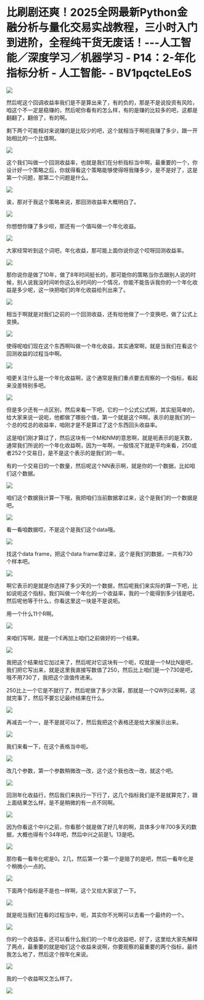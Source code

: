# 比刷剧还爽！2025全网最新Python金融分析与量化交易实战教程，三小时入门到进阶，全程纯干货无废话！---人工智能／深度学习／机器学习 - P14：2-年化指标分析 - 人工智能- - BV1pqcteLEoS

![](img/510a727b4b0b7ea7b150974432f9b180_0.png)

然后呢这个回调收益率我们是不是算出来了，有的负的，那是不是说投资有风险，咱这个不一定是稳赚的，然后呢你看有的怎么样，有的是赚的比较多的吧，这都是翻翻了，翻倍了，有的啊。

剩下两个可能相对来说赚的是比较少的吧，这个就相当于啊呃我赚了多少，跟一开始相比的一个比值啊。

![](img/510a727b4b0b7ea7b150974432f9b180_2.png)

这个我们叫做一个回测收益率，也就是我们在分析指标当中啊，最重要的一个，你设计好一个策略之后，你就得看这个策略能够使得呀我赚多少，是不是好了，这是第一个问题，那第二个问题是什么。



![](img/510a727b4b0b7ea7b150974432f9b180_4.png)

诶，那对于我这个策略来说，那回测收益率大概明白了。

![](img/510a727b4b0b7ea7b150974432f9b180_6.png)

你想想你赚了多少呗，那还有一个值叫做一个年化收益。

![](img/510a727b4b0b7ea7b150974432f9b180_8.png)

大家经常听到这个词吧，年化收益，那可能上面你说你这个哎呀回测收益率。

![](img/510a727b4b0b7ea7b150974432f9b180_10.png)

那你说你是做了10年，做了8年时间挺长的，那可能你的策略当你去跟别人说的时候，别人说我没时间听你这么长时间的一个情况，你能不能告诉我你的一个年化收益是多少呢，这一块把咱们的年化收益给列出来了。



![](img/510a727b4b0b7ea7b150974432f9b180_12.png)

相当于啊就是对我们之前的一个回测收益，还有给他做了一个变换吧，做了公式上变换。

![](img/510a727b4b0b7ea7b150974432f9b180_14.png)

使得呢咱们现在这个东西啊叫做一个年化收益，其实通常啊，就是当我们在看这个回测收益的过程当中啊。

![](img/510a727b4b0b7ea7b150974432f9b180_16.png)

咱更关注什么是一个年化收益啊，这个通常是我们重点要去观察的一个指标，看起来没差特别多吧。

![](img/510a727b4b0b7ea7b150974432f9b180_18.png)

但是多少还有一点区别，然后来看一下吧，它的一个公式公式啊，其实挺简单的，给大家来说一说呃，他都做了哪些个值，第一个就是这个R啊，表示的是我们的一个总的哎总的收益率，咱刚才是不是算过了这个东西回头收益率。

这是咱们刚才算过了，然后这块有一个M和NM的意思啊，就是呃表示的是天数，通常我们所说的一个年化收益啊，因为一年啊，一般情况下就是平均来看，250或者252个交易日，是不是这个表示的是我们的一年。

有的一个交易日的一个数量，然后呢这个NN表示啊，就是你的一个数据，比如咱们这个数据。

![](img/510a727b4b0b7ea7b150974432f9b180_20.png)

咱们这个数据我计算一下哦，我把咱们当前数据拿过来，这个是我们的一个数据是吧。

![](img/510a727b4b0b7ea7b150974432f9b180_22.png)

看一看咱数据哎，不是这个是我们这个data哦。

![](img/510a727b4b0b7ea7b150974432f9b180_24.png)

找这个data frame，把这个data frame拿过来，这个是我们的数据，一共有730个样本吧。



![](img/510a727b4b0b7ea7b150974432f9b180_26.png)

啊它表示的是就是你选择了多少天的一个数据，然后呢我们来实际的算一下吧，比如说呃这个指标，我们叫做一个年化的一个收益率，我的一个能得到多少钱是吧，然后呢他等于什么，你看这里这一块是不是说呃。

用一个什么11个R啊。

![](img/510a727b4b0b7ea7b150974432f9b180_28.png)

来咱们写啊，就是一个E再加上咱们之前做好的一个结果。

![](img/510a727b4b0b7ea7b150974432f9b180_30.png)

我把这个结果给它加过来了，然后呢对它这块有一个呃，哎就是一个M比N是吧，我们把它写出来，就是这里我直接写数值了250，然后比上咱们是一个730是吧，哦不用730了，我把这个浪值传进来。

250比上一个它是不就行了，然后呢做了多少次幂，那就是一个QW列过来啊，这就完事了，然后不要忘记最终结果在什么。



![](img/510a727b4b0b7ea7b150974432f9b180_32.png)

再减去一个一，是不是就可以了，然后我把这个表格还是给大家展示出来。

![](img/510a727b4b0b7ea7b150974432f9b180_34.png)

我们来看一下，在这个表格当中呃。

![](img/510a727b4b0b7ea7b150974432f9b180_36.png)

改几个参数，第一个参数稍微改一改，这个这个我也改一改，就这个吧。

![](img/510a727b4b0b7ea7b150974432f9b180_38.png)

回测年化收益行，然后我们来执行一下行了，这几个指标我们是不是就算完了，跟上面结果怎么样，是不是稍微的有一点不同啊。



![](img/510a727b4b0b7ea7b150974432f9b180_40.png)

因为你看这个中兴之前，你看那个就是做了好几年的啊，具体多少年700多天的数据，大概也得有个34年吧，然后中兴之前是1。13是吧。



![](img/510a727b4b0b7ea7b150974432f9b180_42.png)

那你看一看年化呢是0。2几，然后第一个第一个是赔了的是吧，然后一看年化是个稍微小一点的。

![](img/510a727b4b0b7ea7b150974432f9b180_44.png)

下面两个指标是不是也一样啊，这个又给大家说了一下。

![](img/510a727b4b0b7ea7b150974432f9b180_46.png)

就是呃当我们在看的过程当中，呃，其实你不光啊可以去看一个最终的一个。

![](img/510a727b4b0b7ea7b150974432f9b180_48.png)

你的一个收益率，还可以看什么我们的一个年化收益吧，好了，这里给大家先解释了两点，最重要的就是咱们这个收益来说啊，你要观察的最重要的两个指标，最终我怎么地了，然后这个按年化来说。



![](img/510a727b4b0b7ea7b150974432f9b180_50.png)

我的一个收益啊又怎么样了。

![](img/510a727b4b0b7ea7b150974432f9b180_52.png)